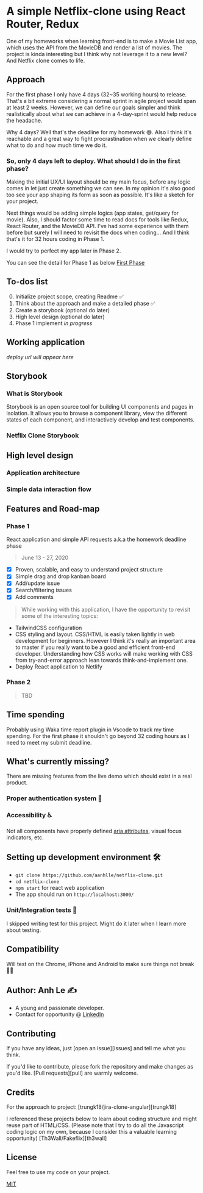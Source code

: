 # A simple Netflix-clone using React Router, Redux

One of my homeworks when learning front-end is to make a Movie List app, which uses the API from the MovieDB and render a list of movies. The project is kinda interesting but I think why not leverage it to a new level? And Netflix clone comes to life.

## Approach

For the first phase I only have 4 days (32~35 working hours) to release. That's a bit extreme considering a normal sprint in agile project would span at least 2 weeks. However, we can define our goals simpler and think realistically about what we can achieve in a 4-day-sprint would help reduce the headache.

Why 4 days? Well that's the deadline for my homework 😅. Also I think it's reachable and a great way to fight procrastination when we clearly define what to do and how much time we do it.

### So, only 4 days left to deploy. What should I do in the first phase?

Making the initial UX/UI layout should be my main focus, before any logic comes in let just create something we can see. In my opinion it's also good too see your app shaping its form as soon as possible. It's like a sketch for your project.

Next things would be adding simple logics (app states, get/query for movie). Also, I should factor some time to read docs for tools like Redux, React Router, and the MovieDB API. I've had some experience with them before but surely I will need to revisit the docs when coding... And I think that's it for 32 hours coding in Phase 1.

I would try to perfect my app later in Phase 2.

You can see the detail for Phase 1 as below
[First Phase](#phase-1)

## To-dos list

0. Initialize project scope, creating Readme ✅
1. Think about the approach and make a detailed phase ✅
2. Create a storybook (optional do later)
3. High level design (optional do later)
4. Phase 1 implement _in progress_

## Working application

_deploy url will appear here_

## Storybook

### What is Storybook

Storybook is an open source tool for building UI components and pages in isolation.
It allows you to browse a component library, view the different states of each component, and interactively develop and test components.

### Netflix Clone Storybook

## High level design

### Application architecture

### Simple data interaction flow

## Features and Road-map

### Phase 1

React application and simple API requests a.k.a the homework deadline phase

> June 13 - 27, 2020

-   [x] Proven, scalable, and easy to understand project structure
-   [x] Simple drag and drop kanban board
-   [x] Add/update issue
-   [x] Search/filtering issues
-   [x] Add comments

> While working with this application, I have the opportunity to revisit some of the interesting topics:

-   TailwindCSS configuration
-   CSS styling and layout. CSS/HTML is easily taken lightly in web development for beginners. However I think it's really an important area to master if you really want to be a good and efficient front-end developer. Understanding how CSS works will make working with CSS from try-and-error approach lean towards think-and-implement one.
-   Deploy React application to Netlify

### Phase 2

> TBD

## Time spending

Probably using Waka time report plugin in Vscode to track my time spending. For the first phase it shouldn't go beyond 32 coding hours as I need to meet my submit deadline.

## What's currently missing?

There are missing features from the live demo which should exist in a real product.

### Proper authentication system 🔐

### Accessibility ♿

Not all components have properly defined [aria attributes](https://developer.mozilla.org/en-US/docs/Web/Accessibility/ARIA), visual focus indicators, etc.

## Setting up development environment 🛠

-   `git clone https://github.com/aanhlle/netflix-clone.git`
-   `cd netflix-clone`
-   `npm start` for react web application
-   The app should run on `http://localhost:3000/`

### Unit/Integration tests 🧪

I skipped writing test for this project. Might do it later when I learn more about testing.

## Compatibility

Will test on the Chrome, iPhone and Android to make sure things not break 🤦‍♂️

## Author: Anh Le ✍️

-   A young and passionate developer.
-   Contact for opportunity @ [LinkedIn](https://www.linkedin.com/in/levietanh1112/)

## Contributing

If you have any ideas, just [open an issue][issues] and tell me what you think.

If you'd like to contribute, please fork the repository and make changes as you'd like. [Pull requests][pull] are warmly welcome.

## Credits

For the approach to project:
[trungk18/jira-clone-angular][trungk18]

I referenced these projects below to learn about coding structure and might reuse part of HTML/CSS.
(Please note that I try to do all the Javascript coding logic on my own, because I consider this a valuable learning opportunity)
[Th3Wall/Fakeflix][th3wall]

## License

Feel free to use my code on your project.

[MIT](https://opensource.org/licenses/MIT)
